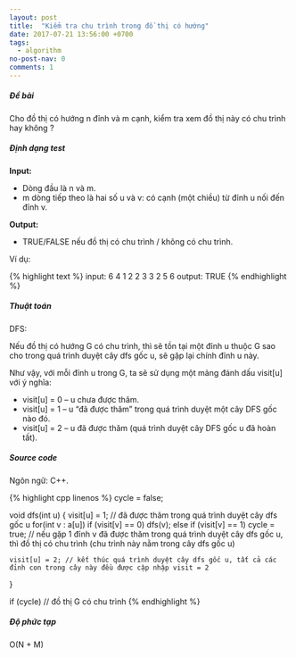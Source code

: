 ```yaml
---
layout: post
title:  "Kiểm tra chu trình trong đồ thị có hướng"
date: 2017-07-21 13:56:00 +0700
tags:
  - algorithm
no-post-nav: 0
comments: 1
---
```


##### **Đề bài**
Cho đồ thị có hướng n đỉnh và m cạnh, kiểm tra xem đồ thị này có chu trình hay không ?

##### **Định dạng test**
**Input:**

* Dòng đầu là n và m.
* m dòng tiếp theo là hai số u và v: có cạnh (một chiều) từ đỉnh u nối đến đỉnh v.

**Output:**
* TRUE/FALSE nếu đồ thị có chu trình / không có chu trình.

Ví dụ:

{% highlight text %}
input:
6 4
1 2
2 3
3 2
5 6
output:
TRUE
{% endhighlight %}

##### **Thuật toán**

DFS:

Nếu đồ thị có hướng G có chu trình, thì sẽ tồn tại một đỉnh u thuộc G sao cho trong quá trình duyệt cây dfs gốc u, sẽ gặp lại chính đỉnh u này.

Như vậy, với mỗi đỉnh u trong G, ta sẽ sử dụng một mảng đánh dấu visit[u] với ý nghĩa:
* visit[u] = 0 – u chưa được thăm.
* visit[u] = 1 – u “đã được thăm” trong quá trình duyệt một cây DFS gốc nào đó.
* visit[u] = 2 – u đã được thăm (quá trình duyệt cây DFS gốc u đã hoàn tất).

##### **Source code**

Ngôn ngữ: C++.

{% highlight cpp linenos %}
cycle = false;

void dfs(int u) {
    visit[u] = 1; // đã được thăm trong quá trình duyệt cây dfs gốc u
    for(int v : a[u])
        if (visit[v] == 0) dfs(v);
        else if (visit[v] == 1) cycle = true; // nếu gặp 1 đỉnh v đã được thăm trong quá trình duyệt cây dfs gốc u, thì đồ thị có chu trình (chu trình này nằm trong cây dfs gốc u)

    visit[u] = 2; // kết thúc quá trình duyệt cây dfs gốc u, tất cả các đỉnh con trong cây này đều được cập nhập visit = 2
}

if (cycle) // đồ thị G có chu trình
{% endhighlight %}

##### **Độ phức tạp**
O(N + M)

